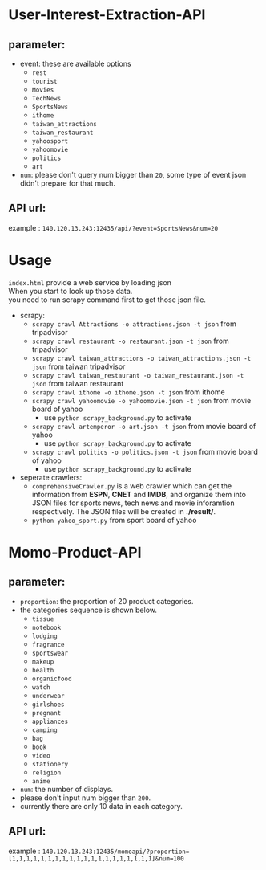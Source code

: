 # User-Interest-Extraction-API
## parameter:
* event: these are available options
	* `rest`
	* `tourist`
	* `Movies`
	* `TechNews`
	* `SportsNews`
	* `ithome`
	* `taiwan_attractions`
	* `taiwan_restaurant`
	* `yahoosport`
	* `yahoomovie`
	* `politics`
	* `art`
* `num`: please don't query num bigger than `20`, some type of event json didn't prepare for that much.

## API url:
example : `140.120.13.243:12435/api/?event=SportsNews&num=20`


# Usage
`index.html` provide a web service by loading json  
When you start to look up those data.  
you need to run scrapy command first to get those json file.

* scrapy:
	* `scrapy crawl Attractions -o attractions.json -t json` from tripadvisor
	* `scrapy crawl restaurant -o restaurant.json -t json` from tripadvisor
	* `scrapy crawl taiwan_attractions -o taiwan_attractions.json -t json` from taiwan tripadvisor
	* `scrapy crawl taiwan_restaurant -o taiwan_restaurant.json -t json` from taiwan restaurant
	* `scrapy crawl ithome -o ithome.json -t json` from ithome
	* `scrapy crawl yahoomovie -o yahoomovie.json -t json` from movie board of yahoo
		* use `python scrapy_background.py` to activate
	* `scrapy crawl artemperor -o art.json -t json` from movie board of yahoo
		* use `python scrapy_background.py` to activate
	* `scrapy crawl politics -o politics.json -t json` from movie board of yahoo
		* use `python scrapy_background.py` to activate
* seperate crawlers:
	* `comprehensiveCrawler.py` is a web crawler which can get the information from __ESPN__, __CNET__ and __IMDB__, and organize them into JSON files for sports news, tech news and movie inforamtion respectively. The JSON files will be created in __./result/__.
	* `python yahoo_sport.py` from sport board of yahoo

# Momo-Product-API
## parameter:
* `proportion`: the proportion of 20 product categories. 
* the categories sequence is shown below.
	* `tissue`
	* `notebook`
	* `lodging`
	* `fragrance`
	* `sportswear`
	* `makeup`
	* `health`
	* `organicfood`
	* `watch`
	* `underwear`
	* `girlshoes`
	* `pregnant`
	* `appliances`
	* `camping`
	* `bag`
	* `book`
	* `video`
	* `stationery`
	* `religion`
	* `anime`
* `num`: the number of displays.
* please don't input num bigger than `200`.
* currently there are only 10 data in each category.
	 
## API url:
example : `140.120.13.243:12435/momoapi/?proportion=[1,1,1,1,1,1,1,1,1,1,1,1,1,1,1,1,1,1,1,1]&num=100`
